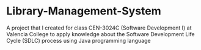 # Library-Management-System
A project that I created for class CEN-3024C (Software Development I) at Valencia College to apply knowledge about the Software Development Life Cycle (SDLC) process using Java programming language
